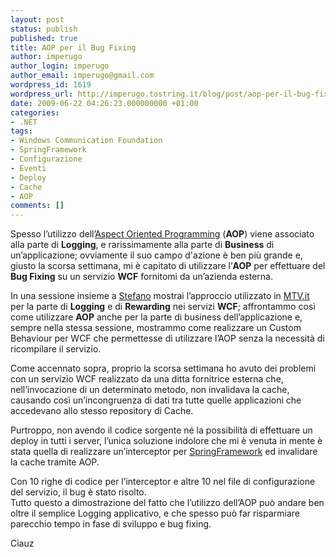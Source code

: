 ```yaml
---
layout: post
status: publish
published: true
title: AOP per il Bug Fixing
author: imperugo
author_login: imperugo
author_email: imperugo@gmail.com
wordpress_id: 1619
wordpress_url: http://imperugo.tostring.it/blog/post/aop-per-il-bug-fixing/
date: 2009-06-22 04:26:23.000000000 +01:00
categories:
- .NET
tags:
- Windows Communication Foundation
- SpringFramework
- Configurazione
- Eventi
- Deploy
- Cache
- AOP
comments: []
---
```

<p>Spesso l&rsquo;utilizzo dell&rsquo;<a href="http://en.wikipedia.org/wiki/Aspect-oriented_programming" target="_blank" rel="nofollow">Aspect Oriented Programming</a> (<strong>AOP</strong>) viene associato alla parte di <strong>Logging</strong>, e rarissimamente alla parte di <strong>Business</strong> di un&rsquo;applicazione; ovviamente il suo campo d'azione &egrave; ben pi&ugrave; grande e, giusto la scorsa settimana, mi &egrave; capitato di utilizzare l&rsquo;<strong>AOP</strong> per effettuare del <strong>Bug Fixing</strong> su un servizio <strong>WCF</strong> fornitomi da un&rsquo;azienda esterna.</p>
<p>In una sessione insieme a <a href="http://blogs.aspitalia.com/sm15455/" target="_blank" rel="nofollow">Stefano</a> mostrai l&rsquo;approccio utilizzato in <a href="http://www.mtv.it" target="_blank" rel="nofollow">MTV.it</a> per la parte di <strong>Logging</strong> e di <strong>Rewarding</strong> nei servizi <strong>WCF</strong>; affrontammo cos&igrave; come utilizzare <strong>AOP</strong> anche per la parte di business dell&rsquo;applicazione e, sempre nella stessa sessione, mostrammo come realizzare un Custom Behaviour per WCF che permettesse di utilizzare l&rsquo;AOP senza la necessit&agrave; di ricompilare il servizio.</p>
<p>Come accennato sopra, proprio la scorsa settimana ho avuto dei problemi con un servizio WCF realizzato da una ditta fornitrice esterna che, nell&rsquo;invocazione di un determinato metodo, non invalidava la cache, causando cos&igrave; un&rsquo;incongruenza di dati tra tutte quelle applicazioni che accedevano allo stesso repository di Cache.</p>
<p>Purtroppo, non avendo il codice sorgente n&eacute; la possibilit&agrave; di effettuare un deploy in tutti i server, l&rsquo;unica soluzione indolore che mi &egrave; venuta in mente &egrave; stata quella di realizzare un&rsquo;interceptor per <a href="http://www.springframework.net/" target="_blank" rel="nofollow">SpringFramework</a> ed invalidare la cache tramite AOP.</p>
<p>Con 10 righe di codice per l&rsquo;interceptor e altre 10 nel file di configurazione del servizio, il bug &egrave; stato risolto. <br />
Tutto questo a dimostrazione del fatto che l&rsquo;utilizzo dell&rsquo;AOP pu&ograve; andare ben oltre il semplice Logging applicativo, e che spesso pu&ograve; far risparmiare parecchio tempo in fase di sviluppo e bug fixing.</p>
<p>Ciauz</p>
